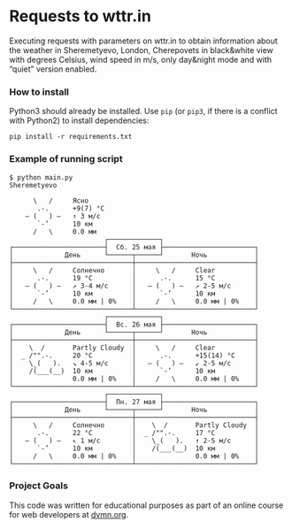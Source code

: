 # Requests to wttr.in

Executing requests with parameters on wttr.in to obtain information about the weather in Sheremetyevo, London, Cherepovets in black&white view with degrees Celsius, wind speed in m/s, only day&night mode and with “quiet” version enabled.

### How to install

Python3 should already be installed. 
Use `pip` (or `pip3`, if there is a conflict with Python2) to install dependencies:
```
pip install -r requirements.txt
```
### Example of running script
```
$ python main.py
Sheremetyevo

      \   /     Ясно
       .-.      +9(7) °C
    ― (   ) ―   ↑ 3 м/c
       `-’      10 км
      /   \     0.0 мм
                        ┌─────────────┐
┌───────────────────────┤  Сб. 25 мая ├───────────────────────┐
│             День      └──────┬──────┘       Ночь            │
├──────────────────────────────┼──────────────────────────────┤
│     \   /     Солнечно       │     \   /     Clear          │
│      .-.      19 °C          │      .-.      15 °C          │
│   ― (   ) ―   ↗ 3-4 м/c      │   ― (   ) ―   ↗ 2-5 м/c      │
│      `-’      10 км          │      `-’      10 км          │
│     /   \     0.0 мм | 0%    │     /   \     0.0 мм | 0%    │
└──────────────────────────────┴──────────────────────────────┘
                        ┌─────────────┐
┌───────────────────────┤  Вс. 26 мая ├───────────────────────┐
│             День      └──────┬──────┘       Ночь            │
├──────────────────────────────┼──────────────────────────────┤
│    \  /       Partly Cloudy  │     \   /     Clear          │
│  _ /"".-.     20 °C          │      .-.      +15(14) °C     │
│    \_(   ).   ↘ 4-5 м/c      │   ― (   ) ―   ↙ 2-5 м/c      │
│    /(___(__)  10 км          │      `-’      10 км          │
│               0.0 мм | 0%    │     /   \     0.0 мм | 0%    │
└──────────────────────────────┴──────────────────────────────┘
                        ┌─────────────┐
┌───────────────────────┤  Пн. 27 мая ├───────────────────────┐
│             День      └──────┬──────┘       Ночь            │
├──────────────────────────────┼──────────────────────────────┤
│     \   /     Солнечно       │    \  /       Partly Cloudy  │
│      .-.      22 °C          │  _ /"".-.     17 °C          │
│   ― (   ) ―   ↖ 1 м/c        │    \_(   ).   ↑ 2-5 м/c      │
│      `-’      10 км          │    /(___(__)  10 км          │
│     /   \     0.0 мм | 0%    │               0.0 мм | 0%    │
└──────────────────────────────┴──────────────────────────────┘
```

### Project Goals

This code was written for educational purposes as part of an online course for web developers at [dvmn.org](https://dvmn.org/).
